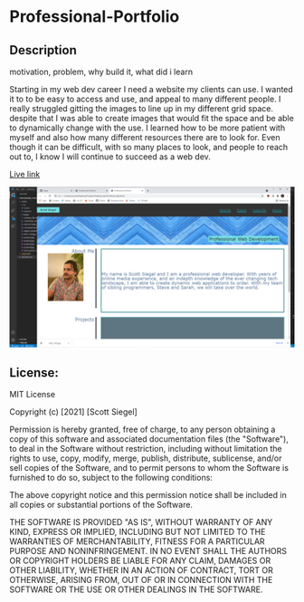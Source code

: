 # Professional-Portfolio

## Description
motivation, problem, why build it, what did i learn

Starting in my web dev career I need a website my clients can use. I wanted it to to be easy to access and use, and appeal to many different people. I really struggled gitting the images to line up in my different grid space. despite that I was able to create images that would fit the space and be able to dynamically change with the use. I learned how to be more patient with myself and also how many different resources there are to look for. Even though it can be difficult, with so many places to look, and people to reach out to, I know I will continue to succeed as a web dev.

[Live link](https://scoven2.github.io/Professional-Portfolio/)

![screenshot](/assets/images/Screenshot.png/)

## License:
MIT License

Copyright (c) [2021] [Scott Siegel]

Permission is hereby granted, free of charge, to any person obtaining a copy
of this software and associated documentation files (the "Software"), to deal
in the Software without restriction, including without limitation the rights
to use, copy, modify, merge, publish, distribute, sublicense, and/or sell
copies of the Software, and to permit persons to whom the Software is
furnished to do so, subject to the following conditions:

The above copyright notice and this permission notice shall be included in all
copies or substantial portions of the Software.

THE SOFTWARE IS PROVIDED "AS IS", WITHOUT WARRANTY OF ANY KIND, EXPRESS OR
IMPLIED, INCLUDING BUT NOT LIMITED TO THE WARRANTIES OF MERCHANTABILITY,
FITNESS FOR A PARTICULAR PURPOSE AND NONINFRINGEMENT. IN NO EVENT SHALL THE
AUTHORS OR COPYRIGHT HOLDERS BE LIABLE FOR ANY CLAIM, DAMAGES OR OTHER
LIABILITY, WHETHER IN AN ACTION OF CONTRACT, TORT OR OTHERWISE, ARISING FROM,
OUT OF OR IN CONNECTION WITH THE SOFTWARE OR THE USE OR OTHER DEALINGS IN THE
SOFTWARE.